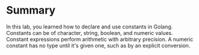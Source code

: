 # Summary

In this lab, you learned how to declare and use constants in Golang. Constants can be of character, string, boolean, and numeric values. Constant expressions perform arithmetic with arbitrary precision. A numeric constant has no type until it's given one, such as by an explicit conversion.
